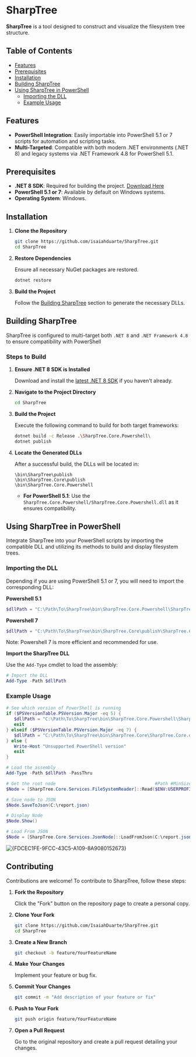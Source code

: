 ﻿# SharpTree

**SharpTree** is a tool designed to construct and visualize the filesystem tree structure.

## Table of Contents

- [Features](#features)
- [Prerequisites](#prerequisites)
- [Installation](#installation)
- [Building SharpTree](#building-sharptree)
- [Using SharpTree in PowerShell](#using-sharptree-in-powershell)
  - [Importing the DLL](#importing-the-dll)
  - [Example Usage](#example-usage)

## Features

- **PowerShell Integration**: Easily importable into PowerShell 5.1 or 7 scripts for automation and scripting tasks.
- **Multi-Targeted**: Compatible with both modern .NET environments (.NET 8) and legacy systems via .NET Framework 4.8 for PowerShell 5.1.

## Prerequisites

- **.NET 8 SDK**: Required for building the project. [Download Here](https://dotnet.microsoft.com/download/dotnet/8.0)
- **PowerShell 5.1 or 7**: Available by default on Windows systems.
- **Operating System**: Windows.

## Installation

1. **Clone the Repository**

   ```bash
   git clone https://github.com/isaiahduarte/SharpTree.git
   cd SharpTree
   ```

2. **Restore Dependencies**

   Ensure all necessary NuGet packages are restored.

   ```bash
   dotnet restore
   ```

3. **Build the Project**

   Follow the [Building SharpTree](#building-sharptree) section to generate the necessary DLLs.

## Building SharpTree

SharpTree is configured to multi-target both `.NET 8` and `.NET Framework 4.8` to ensure compatibility with PowerShell

### Steps to Build

1. **Ensure .NET 8 SDK is Installed**

   Download and install the [latest .NET 8 SDK](https://dotnet.microsoft.com/download/dotnet/8.0) if you haven't already.

2. **Navigate to the Project Directory**

   ```bash
   cd SharpTree
   ```

3. **Build the Project**

   Execute the following command to build for both target frameworks:

   ```bash
   dotnet build -c Release .\SharpTree.Core.Powershell\
   dotnet publish
   ```

4. **Locate the Generated DLLs**

   After a successful build, the DLLs will be located in:

   ```
   \bin\SharpTree\publish
   \bin\SharpTree.Core\publish
   \bin\SharpTree.Core.Powershell
   ```

   - **For PowerShell 5.1**: Use the `SharpTree.Core.Powershell/SharpTree.Core.Powershell.dll` as it ensures compatibility.

## Using SharpTree in PowerShell

Integrate SharpTree into your PowerShell scripts by importing the compatible DLL and utilizing its methods to build and display filesystem trees.

### Importing the DLL

Depending if you are using PowerShell 5.1 or 7, you will need to import the corresponding DLL:

**Powershell 5.1**
```powershell
$dllPath = "C:\Path\To\SharpTree\bin\SharpTree.Core.Powershell\SharpTree.Core.Powershell.dll"
```

**Powershell 7**
```powershell
$dllPath = "C:\Path\To\SharpTree\bin\SharpTree.Core\publish\SharpTree.Core.Powershell.dll"
```

Note: Powershell 7 is more efficient and recommended for use.

**Import the SharpTree DLL**

   Use the `Add-Type` cmdlet to load the assembly:

   ```powershell
   # Import the DLL
   Add-Type -Path $dllPath
   ```

### Example Usage

   ```powershell
   # See which version of PowerShell is running
   if ($PSVersionTable.PSVersion.Major -eq 5) {
      $dllPath = "C:\Path\To\SharpTree\bin\SharpTree.Core.Powershell\SharpTree.Core.Powershell.dll"
      exit
   } elseif ($PSVersionTable.PSVersion.Major -eq 7) {
      $dllPath = "C:\Path\To\SharpTree\bin\SharpTree.Core\SharpTree.Core.dll"
   } else {
      Write-Host "Unsupported PowerShell version"
      exit
   }

   # Load the assembly
   Add-Type -Path $dllPath -PassThru

   # Get the root node                                      #Path #MinSize #MaxDepth
   $Node = [SharpTree.Core.Services.FileSystemReader]::Read($ENV:USERPROFILE, 1024, -1)

   # Save node to JSON
   $Node.SaveToJson(C:\report.json)

   # Display Node
   $Node.Show()

  # Load From JSON
  $Node = [SharpTree.Core.Services.JsonNode]::LoadFromJson(C:\report.json)
   ```
![{FDCEC1FE-9FCC-43C5-A109-8A9080152673}](https://github.com/user-attachments/assets/0a52f059-19e9-4afc-a39c-66efd215fe42)

## Contributing

Contributions are welcome! To contribute to SharpTree, follow these steps:

1. **Fork the Repository**

   Click the "Fork" button on the repository page to create a personal copy.

2. **Clone Your Fork**

   ```bash
   git clone https://github.com/IsaiahDuarte/SharpTree.git
   cd SharpTree
   ```

3. **Create a New Branch**

   ```bash
   git checkout -b feature/YourFeatureName
   ```

4. **Make Your Changes**

   Implement your feature or bug fix.

5. **Commit Your Changes**

   ```bash
   git commit -m "Add description of your feature or fix"
   ```

6. **Push to Your Fork**

   ```bash
   git push origin feature/YourFeatureName
   ```

7. **Open a Pull Request**

   Go to the original repository and create a pull request detailing your changes.
